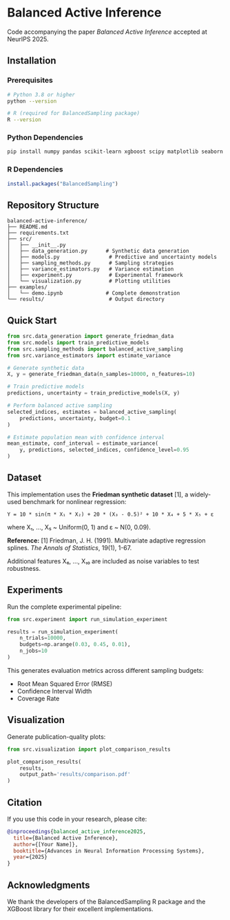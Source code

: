 # Balanced Active Inference

Code accompanying the paper _Balanced Active Inference_ accepted at NeurIPS 2025.

## Installation

### Prerequisites

```bash
# Python 3.8 or higher
python --version

# R (required for BalancedSampling package)
R --version
```

### Python Dependencies

```bash
pip install numpy pandas scikit-learn xgboost scipy matplotlib seaborn joblib rpy2
```

### R Dependencies

```R
install.packages("BalancedSampling")
```

## Repository Structure

```
balanced-active-inference/
├── README.md
├── requirements.txt
├── src/
│   ├── __init__.py
│   ├── data_generation.py      # Synthetic data generation
│   ├── models.py                # Predictive and uncertainty models
│   ├── sampling_methods.py      # Sampling strategies
│   ├── variance_estimators.py   # Variance estimation
│   ├── experiment.py            # Experimental framework
│   └── visualization.py         # Plotting utilities
├── examples/
│   └── demo.ipynb              # Complete demonstration
└── results/                     # Output directory
```

## Quick Start

```python
from src.data_generation import generate_friedman_data
from src.models import train_predictive_models
from src.sampling_methods import balanced_active_sampling
from src.variance_estimators import estimate_variance

# Generate synthetic data
X, y = generate_friedman_data(n_samples=10000, n_features=10)

# Train predictive models
predictions, uncertainty = train_predictive_models(X, y)

# Perform balanced active sampling
selected_indices, estimates = balanced_active_sampling(
    predictions, uncertainty, budget=0.1
)

# Estimate population mean with confidence interval
mean_estimate, conf_interval = estimate_variance(
    y, predictions, selected_indices, confidence_level=0.95
)
```

## Dataset

This implementation uses the **Friedman synthetic dataset** [1], a widely-used benchmark for nonlinear regression:

```
Y = 10 * sin(π * X₁ * X₂) + 20 * (X₃ - 0.5)² + 10 * X₄ + 5 * X₅ + ε
```

where X₁, ..., X₅ ~ Uniform(0, 1) and ε ~ N(0, 0.09).

**Reference:**
[1] Friedman, J. H. (1991). Multivariate adaptive regression splines. *The Annals of Statistics*, 19(1), 1-67.

Additional features X₆, ..., X₁₀ are included as noise variables to test robustness.

## Experiments

Run the complete experimental pipeline:

```python
from src.experiment import run_simulation_experiment

results = run_simulation_experiment(
    n_trials=10000,
    budgets=np.arange(0.03, 0.45, 0.01),
    n_jobs=10
)
```

This generates evaluation metrics across different sampling budgets:
- Root Mean Squared Error (RMSE)
- Confidence Interval Width
- Coverage Rate

## Visualization

Generate publication-quality plots:

```python
from src.visualization import plot_comparison_results

plot_comparison_results(
    results,
    output_path='results/comparison.pdf'
)
```

## Citation

If you use this code in your research, please cite:

```bibtex
@inproceedings{balanced_active_inference2025,
  title={Balanced Active Inference},
  author={[Your Name]},
  booktitle={Advances in Neural Information Processing Systems},
  year={2025}
}
```

## Acknowledgments

We thank the developers of the BalancedSampling R package and the XGBoost library for their excellent implementations.

